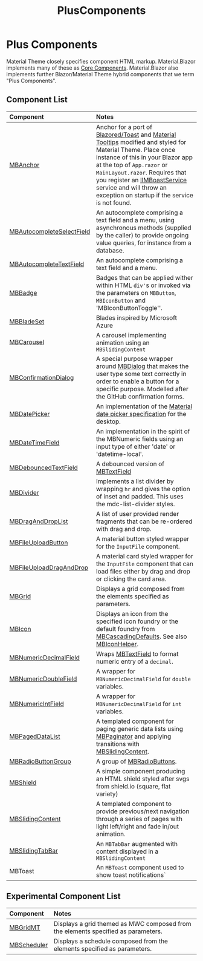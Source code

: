 ﻿---
uid: A.PlusComponents
title: PlusComponents
---
# Plus Components

Material Theme closely specifies component HTML markup. Material.Blazor implements many of these as [Core Components](xref:A.CoreComponents). Material.Blazor also 
implements further Blazor/Material Theme hybrid components that we term "Plus Components".

## Component List

| Component | Notes |
| :-------- | :---- |
| [MBAnchor](xref:C.MBAnchor) | Anchor for a port of [Blazored/Toast](https://github.com/Blazored/Toast) and [Material Tooltips](https://github.com/material-components/material-components-web/tree/master/packages/mdc-tooltip#tooltip) modified and styled for Material Theme. Place once instance of this in your Blazor app at the top of `App.razor` or `MainLayout.razor`. Requires that you register an [IIMBoastService](xref:S.IMBToastService) service and will throw an exception on startup if the service is not found. |
| [MBAutocompleteSelectField](xref:C.MBAutocompleteSelectField) | An autocomplete comprising a text field and a menu, using asynchronous methods (supplied by the caller) to provide ongoing value queries, for instance from a database. |
| [MBAutocompleteTextField](xref:C.MBAutocompleteTextField) | An autocomplete comprising a text field and a menu. |
| [MBBadge](xref:C.MBBadge) | Badges that can be applied wither within HTML `div'`s or invoked via the parameters on `MBButton`, `MBIconButton` and 'MBIconButtonToggle''. |
| [MBBladeSet](xref:C.MBBladeSet) | Blades inspired by Microsoft Azure |
| [MBCarousel](xref:C.MBCarousel) | A carousel implementing animation using an `MBSlidingContent` |
| [MBConfirmationDialog](xref:C.MBConfirmationDialog) | A special purpose wrapper around [MBDialog](xref:C.MBDialog) that makes the user type some text correctly in order to enable a button for a specific purpose. Modelled after the GitHub confirmation forms. |
| [MBDatePicker](xref:C.MBDatePicker) | An implementation of the [Material date picker specification](https://material.io/components/pickers/#specs) for the desktop. |
| [MBDateTimeField](xref:C.MBDateTimeField) | An implementation in the spirit of the MBNumeric fields using an input type of either 'date' or 'datetime-local'. |
| [MBDebouncedTextField](xref:C.MBDebouncedTextField) | A debounced version of [MBTextField](xref:C.MBTextField) |
| [MBDivider](xref:C.MBDivider) | Implements a list divider by wrapping `hr` and gives the option of inset and padded. This uses the mdc-list-divider styles. |
| [MBDragAndDropList](xref:C.MBDragAndDropList) | A list of user provided render fragments that can be re-ordered with drag and drop. |
| [MBFileUploadButton](xref:C.MBFileUploadButton) | A material button styled wrapper for the `InputFile` component. |
| [MBFileUploadDragAndDrop](xref:C.MBFileUploadDragAndDrop) | A material card styled wrapper for the `InputFile` component that can load files either by drag and drop or clicking the card area. |
| [MBGrid](xref:C.MBGrid) | Displays a grid composed from the elements specified as parameters. |
| [MBIcon](xref:C.MBIcon) | Displays an icon from the specified icon foundry or the default foundry from [MBCascadingDefaults](xref:U.MBCascadingDefaults). See also [MBIconHelper](xref:U.MBIconHelper). |
| [MBNumericDecimalField](xref:C.MBNumericDecimalField) | Wraps [MBTextField](xref:C.MBTextField) to format numeric entry of a `decimal`. |
| [MBNumericDoubleField](xref:C.MBNumericDoubleField) | A wrapper for `MBNumericDecimalField` for `double` variables. |
| [MBNumericIntField](xref:C.MBNumericIntField) | A wrapper for `MBNumericDecimalField` for `int` variables. |
| [MBPagedDataList](xref:C.MBPagedDataList) | A templated component for paging generic data lists using [MBPaginator](xref:C.MBPaginator) and applying transitions with [MBSlidingContent](xref:C.MBSlidingContent). |
| [MBRadioButtonGroup](xref:C.MBRadioButtonGroup) | A group of [MBRadioButtons](xref:C.MBRadioButton). |
| [MBShield](xref:C.MBShield) | A simple component producing an HTML shield styled after svgs from shield.io (square, flat variety) |
| [MBSlidingContent](xref:C.MBSlidingContent) | A templated component to provide previous/next navigation through a series of pages with light left/right and fade in/out animation. |
| [MBSlidingTabBar](xref:C.MBSlidingTabBar) | An `MBTabBar` augmented with content displayed in a `MBSlidingContent` |
 MBToast   | An `MBToast` component used to show toast notifications` |

## Experimental Component List

| Component | Notes |
| :-------- | :---- |
| [MBGridMT](xref:C.MBGrid) | Displays a grid themed as MWC composed from the elements specified as parameters. |
| [MBScheduler](xref:C.MBScheduler) | Displays a schedule composed from the elements specified as parameters. |


